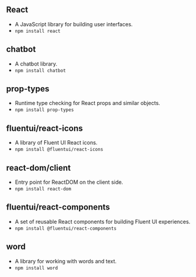 ## **React** 
 - A JavaScript library for building user interfaces.
  - `npm install react`
## **chatbot** 
 - A chatbot library.
  - `npm install chatbot`
## **prop-types** 
 - Runtime type checking for React props and similar objects.
  - `npm install prop-types`
## **fluentui/react-icons** 
 - A library of Fluent UI React icons.
  - `npm install @fluentui/react-icons`
## **react-dom/client** 
 - Entry point for ReactDOM on the client side.
  - `npm install react-dom`
## **fluentui/react-components** 
 - A set of reusable React components for building Fluent UI experiences.
  - `npm install @fluentui/react-components`
## **word** 
 - A library for working with words and text.
  - `npm install word`